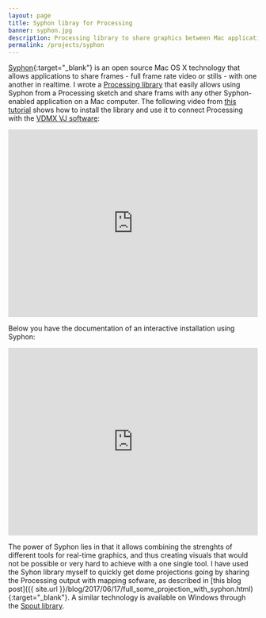 ```yaml
---
layout: page
title: Syphon libray for Processing 
banner: syphon.jpg
description: Processing library to share graphics between Mac applications
permalink: /projects/syphon
---
```


[Syphon](http://syphon.v002.info/){:target="_blank"} is an open source Mac OS X technology that allows applications to share frames - full frame rate video or stills - with one another in realtime. I wrote a [Processing library](https://github.com/Syphon/Processing) that easily allows using Syphon from a Processing sketch and share frams with any other Syphon-enabled application on a Mac computer. The following video from [this tutorial](https://vdmx.vidvox.net/tutorials/vdmx-processing-syphon-osc-intro) shows how to install the library and use it to connect Processing with the [VDMX VJ software](https://vidvox.net/):


<div style="padding:75% 0 0 0;position:relative;"><iframe src="https://player.vimeo.com/video/252549790?title=0&byline=0&portrait=0" style="position:absolute;top:0;left:0;width:100%;height:100%;" frameborder="0" webkitallowfullscreen mozallowfullscreen allowfullscreen></iframe></div><script src="https://player.vimeo.com/api/player.js"></script>

Below you have the documentation of an interactive installation using Syphon:

<div style="padding:75% 0 0 0;position:relative;"><iframe src="https://player.vimeo.com/video/74480202?title=0&byline=0&portrait=0" style="position:absolute;top:0;left:0;width:100%;height:100%;" frameborder="0" webkitallowfullscreen mozallowfullscreen allowfullscreen></iframe></div><script src="https://player.vimeo.com/api/player.js"></script>

The power of Syphon lies in that it allows combining the strenghts of different tools for real-time graphics, and thus creating visuals that would not be possible or very hard to achieve with a one single tool. I have used the Syhon library myself to quickly get dome projections going by sharing the Processing output with mapping sofware, as described in [this blog post]({{ site.url }}/blog/2017/06/17/full_some_projection_with_syphon.html){:target="_blank"}. A similar technology is available on Windows through the [Spout library](http://spout.zeal.co/).

